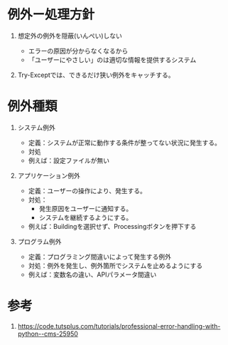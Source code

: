 # 例外ー処理方針
1. 想定外の例外を隠蔽(いんぺい)しない
    - エラーの原因が分からなくなるから
    - 「ユーザーにやさしい」のは適切な情報を提供するシステム

2. Try-Exceptでは、できるだけ狭い例外をキャッチする。
    
# 例外種類
1. システム例外
    - 定義：システムが正常に動作する条件が整ってない状況に発生する。
    - 対処
    - 例えば：設定ファイルが無い

2. アプリケーション例外
    - 定義：ユーザーの操作により、発生する。
    - 対処：
        - 発生原因をユーザーに通知する。
        - システムを継続するようにする。
    - 例えば：Buildingを選択せず、Processingボタンを押下する

3. プログラム例外
    - 定義：プログラミング間違いによって発生する例外
    - 対処：例外を発生し、例外箇所でシステムを止めるようにする
    - 例えば：変数名の違い、APIパラメータ間違い 

# 参考
1. https://code.tutsplus.com/tutorials/professional-error-handling-with-python--cms-25950

